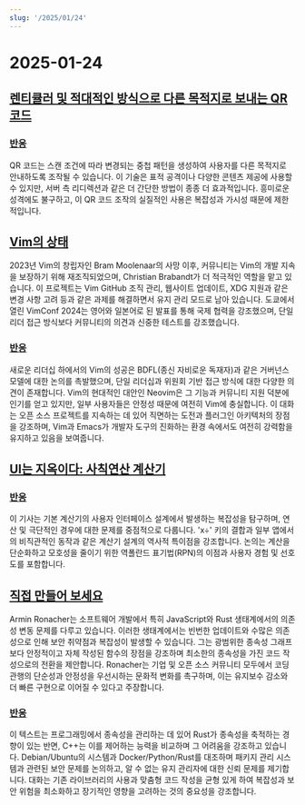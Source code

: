 ```yaml
---
slug: '/2025/01/24'
---
```


# 2025-01-24

## [렌티큘러 및 적대적인 방식으로 다른 목적지로 보내는 QR 코드](https://mstdn.social/@isziaui/113874436953157913)

### [반응](https://news.ycombinator.com/item?id=42809268)

QR 코드는 스캔 조건에 따라 변경되는 중첩 패턴을 생성하여 사용자를 다른 목적지로 안내하도록 조작될 수 있습니다. 이 기술은 표적 공격이나 다양한 콘텐츠 제공에 사용할 수 있지만, 서버 측 리디렉션과 같은 더 간단한 방법이 종종 더 효과적입니다. 흥미로운 성격에도 불구하고, 이 QR 코드 조작의 실질적인 사용은 복잡성과 가시성 때문에 제한적입니다.

## [Vim의 상태](https://lwn.net/Articles/1002342/)

2023년 Vim의 창립자인 Bram Moolenaar의 사망 이후, 커뮤니티는 Vim의 개발 지속을 보장하기 위해 재조직되었으며, Christian Brabandt가 더 적극적인 역할을 맡고 있습니다. 이 프로젝트는 Vim GitHub 조직 관리, 웹사이트 업데이트, XDG 지원과 같은 변경 사항 고려 등과 같은 과제를 해결하면서 유지 관리 모드로 남아 있습니다. 도쿄에서 열린 VimConf 2024는 영어와 일본어로 된 발표를 통해 국제 협력을 강조했으며, 단일 리더 접근 방식보다 커뮤니티의 의견과 신중한 테스트를 강조했습니다.

### [반응](https://news.ycombinator.com/item?id=42810176)

새로운 리더십 하에서의 Vim의 성공은 BDFL(종신 자비로운 독재자)과 같은 거버넌스 모델에 대한 논의를 촉발했으며, 단일 리더십과 위원회 기반 접근 방식에 대한 다양한 의견이 존재합니다. Vim의 현대적인 대안인 Neovim은 그 기능과 커뮤니티 지원 덕분에 인기를 얻고 있지만, 일부 사용자들은 안정성 때문에 여전히 Vim에 충실합니다. 이 대화는 오픈 소스 프로젝트를 지속하는 데 있어 직면하는 도전과 플러그인 아키텍처의 장점을 강조하며, Vim과 Emacs가 개발자 도구의 진화하는 환경 속에서도 여전히 강력함을 유지하고 있음을 보여줍니다.

## [UI는 지옥이다: 사칙연산 계산기](https://lcamtuf.substack.com/p/ui-is-hell-four-function-calculators)

### [반응](https://news.ycombinator.com/item?id=42810300)

이 기사는 기본 계산기의 사용자 인터페이스 설계에서 발생하는 복잡성을 탐구하며, 연산 및 극단적인 경우에 대한 문제를 중점적으로 다룹니다. 'x÷' 키의 결합과 일부 앱에서의 비직관적인 동작과 같은 계산기 설계의 역사적 특이점을 강조합니다. 논의는 계산을 단순화하고 모호성을 줄이기 위한 역폴란드 표기법(RPN)의 이점과 사용자 경험 및 선호도를 포함합니다.

## [직접 만들어 보세요](https://lucumr.pocoo.org/2025/1/24/build-it-yourself/)

Armin Ronacher는 소프트웨어 개발에서 특히 JavaScript와 Rust 생태계에서의 의존성 변동 문제를 다루고 있습니다. 이러한 생태계에서는 빈번한 업데이트와 수많은 의존성으로 인해 보안 취약점과 복잡성이 발생할 수 있습니다. 그는 광범위한 종속성 그래프보다 안정적이고 자체 작성된 함수의 장점을 강조하며 최소한의 종속성을 가진 코드 작성으로의 전환을 제안합니다. Ronacher는 기업 및 오픈 소스 커뮤니티 모두에서 코딩 관행의 단순성과 안정성을 우선시하는 문화적 변화를 촉구하며, 이는 유지보수 감소와 더 빠른 구현으로 이어질 수 있다고 주장합니다.

### [반응](https://news.ycombinator.com/item?id=42812641)

이 텍스트는 프로그래밍에서 종속성을 관리하는 데 있어 Rust가 종속성을 축적하는 경향이 있는 반면, C++는 이를 제어하는 능력을 비교하며 그 어려움을 강조하고 있습니다. Debian/Ubuntu의 시스템과 Docker/Python/Rust를 대조하며 패키지 관리 시스템과 관련된 보안 문제를 논의하고, 알 수 없는 유지 관리자에 대한 신뢰 문제를 제기합니다. 대화는 기존 라이브러리의 사용과 맞춤형 코드 작성을 균형 있게 하여 복잡성과 보안 위험을 최소화하고 장기적인 영향을 고려하는 것의 중요성을 강조합니다.

<head>
  <meta property="og:title" content="렌티큘러 및 적대적인 방식으로 다른 목적지로 보내는 QR 코드" />
  <meta property="og:type" content="website" />
  <meta property="og:image" content="https://og.cho.sh/api/og/?title=%EB%A0%8C%ED%8B%B0%ED%81%98%EB%9F%AC%20%EB%B0%8F%20%EC%A0%81%EB%8C%80%EC%A0%81%EC%9D%B8%20%EB%B0%A9%EC%8B%9D%EC%9C%BC%EB%A1%9C%20%EB%8B%A4%EB%A5%B8%20%EB%AA%A9%EC%A0%81%EC%A7%80%EB%A1%9C%20%EB%B3%B4%EB%82%B4%EB%8A%94%20QR%20%EC%BD%94%EB%93%9C&subheading=2025%EB%85%84%201%EC%9B%94%2024%EC%9D%BC%20%EA%B8%88%EC%9A%94%EC%9D%BC%3A%20%ED%95%B4%EC%BB%A4%EB%89%B4%EC%8A%A4%20%EC%9A%94%EC%95%BD" />
</head>
